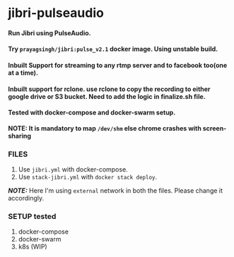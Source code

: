 # jibri-pulseaudio

#### Run Jibri using PulseAudio.

#### Try `prayagsingh/jibri:pulse_v2.1` docker image. Using unstable build. 

#### Inbuilt Support for streaming to any rtmp server and to facebook too(one at a time). 

#### Inbuilt support for rclone. use rclone to copy the recording to either google drive or S3 bucket. Need to add the logic in finalize.sh file. 

#### Tested with docker-compose and docker-swarm setup. 

**NOTE: It is mandatory to map `/dev/shm` else chrome crashes with screen-sharing**

### FILES

1. Use `jibri.yml` with docker-compose.
2. Use `stack-jibri.yml` with `docker stack deploy`. 

***NOTE:*** Here I'm using `external` network in both the files. Please change it accordingly. 

### SETUP tested 
1. docker-compose 
2. docker-swarm
3. k8s (WIP)
